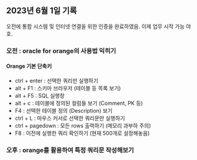 ## 2023년 6월 1일 기록

오전에 통합 시스템 및 인터넷 연결을 위한 인증을 완료하였음. 이제 업무 시작 가능 야호.

### 오전 : oracle for orange의 사용법 익히기

#### Orange 기본 단축키
- ctrl + enter : 선택한 쿼리만 실행하기
- alt + F1 : 스키마 브라우저 (테이블 등 목록 보기)
- alt + F5 : SQL 실행창
- alt + c : 테이블에 정의된 컬럼들 보기 (Comment, PK 등)
- F4 : 선택한 테이블 정의 (Description) 보기
- ctrl + L : 마우스 커서로 선택한 쿼리문만 실행하기
- ctrl + pagedown : 모든 rows 출력하기 (메모리 과부하 주의)
- F8 : 이전에 실행한 쿼리 확인하기 (현재 500개로 설정해놓음)

### 오후 : orange를 활용하여 특정 쿼리문 작성해보기

